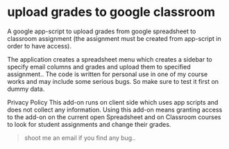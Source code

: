 # upload grades to google classroom
A google app-script to upload grades from google spreadsheet to classroom assignment (the assignment must be created from app-script in order to have access).

The application creates a spreadsheet menu which creates a sidebar to specify email columns and grades and upload them to specified assignment.. The code is written for personal use in one of my course works and may include some serious bugs. So make sure to test it first on dummy data.

Privacy Policy
This add-on runs on client side which uses app scripts and does not collect any information. 
Using this add-on means granting access to the add-on on the current open Spreadsheet and on Classroom courses to look for student assignments and change their grades.

>shoot me an email if you find any bug..
